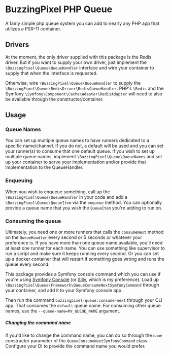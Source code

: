 # BuzzingPixel PHP Queue

A fairly simple php queue system you can add to nearly any PHP app that utilizes a PSR-11 container.

## Drivers

At the moment, the only driver supplied with this package is the Redis driver. But if you want to supply your own driver, just implement the `\BuzzingPixel\Queue\QueueHandler` interface and wire your container to supply that when the interface is requested.

Otherwise, wire `\BuzzingPixel\Queue\QueueHandler` to supply the `\BuzzingPixel\Queue\RedisDriver\RedisQueueHandler`. PHP's `\Redis` and the Symfony `\Symfony\Component\Cache\Adapter\RedisAdapter` will need to also be available through the constructor/container.

## Usage

### Queue Names

You can set up multiple queue names to have runners dedicated to a specific name/channel. If you do not, a default will be used and you can set your runner(s) to consume that one default queue. If you wish to set up multiple queue names, implement `\BuzzingPixel\Queue\QueueNames` and set up your container to serve your implementation and/or provide that implementation to the QueueHandler.

### Enqueuing

When you wish to enqueue something, call up the `\BuzzingPixel\Queue\QueueHandler` in your code and add a `\BuzzingPixel\Queue\QueueItem` via the `enqueue` method. You can optionally provide a queue name that you wish the `QueueItem` you're adding to run on.

### Consuming the queue

Ultimately, you need one or more runners that calls the `consumeNext` method on the `QueueHandler` every second or 5 seconds or whatever your preference is. If you have more than one queue name available, you'll need at least one runner for each name. You can use something like supervisor to run a script and make sure it keeps running every second. Or you can set up a docker container that will restart if something goes wrong and runs the queue every second.

This package provides a Symfony console command which you can use if you're using [Symfony Console](https://symfony.com/doc/current/components/console.html) (or [Silly](https://github.com/mnapoli/silly), which is my preference). Load up `\BuzzingPixel\Queue\Framework\QueueConsumeNextSymfonyCommand` through your container, and add it to your Symfony console app.

Then run the command `buzzingpixel-queue:consume-next` through your CLI app. That consumes the `default` queue name. For consuming other queue names, use the `--queue-name=MY_QUEUE_NAME` argument.

##### Changing the command name

If you'd like to change the command name, you can do so through the `name` constructor parameter of the `QueueConsumeNextSymfonyCommand` class. Configure your DI to provide the command name you would prefer.
